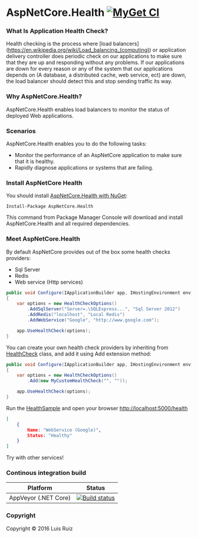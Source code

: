 # AspNetCore.Health [![MyGet CI](https://img.shields.io/myget/aspnetcore-health/v/AspNetCore.Health.svg)](http://myget.org/gallery/aspnetcore-health)

### What Is Application Health Check?

Health checking is the process where [load balancers] (https://en.wikipedia.org/wiki/Load_balancing_(computing)) or application delivery controller does periodic check on our applications to make sure that they are up and responding without any problems. If our applications are down for every reason or any of the system that our applications depends on (A database, a distributed cache, web service, ect) are down, the load balancer should detect this and stop sending traffic its way.

### Why AspNetCore.Health?

AspNetCore.Health enables load balancers to monitor the status of deployed Web applications.

### Scenarios

AspNetCore.Health enables you to do the following tasks:

* Monitor the performance of an AspNetCore application to make sure that it is healthy.
* Rapidly diagnose applications or systems that are failing.

### Install AspNetCore Health

You should install [AspNetCore.Health with NuGet](https://www.nuget.org/packages/AspNetCore.Health):

    Install-Package AspNetCore.Health
    
This command from Package Manager Console will download and install AspNetCore.Health and all required dependencies.

### Meet AspNetCore.Health

By default AspNetCore provides out of the box some health checks providers:

* Sql Server
* Redis
* Web service (Http services)

```csharp
public void Configure(IApplicationBuilder app, IHostingEnvironment env)
{
    var options = new HealthCheckOptions()
        .AddSqlServer("Server=.\SQLExpress...", "Sql Server 2012")
        .AddRedis("localhost", "Local Redis")
        .AddWebService("Google", "http://www.google.com");

    app.UseHealthCheck(options);
}
```

You can create your own health check providers by inheriting from [HealthCheck](https://github.com/lurumad/aspnetcore-health/blob/master/src/AspNetCore.Health/HealthCheck.cs) class, and add it using Add extension method:

```csharp
public void Configure(IApplicationBuilder app, IHostingEnvironment env)
{
    var options = new HealthCheckOptions()
        .Add(new MyCustomHealthCheck("", ""));

    app.UseHealthCheck(options);
}
```
Run the [HealthSample](https://github.com/lurumad/aspnetcore-health/tree/master/samples/HealthSample) and open your browser [http://localhost:5000/health](http://localhost:5000/health)

```json
[
    {
        Name: "WebService (Google)",
        Status: "Healthy"
    }
]
```

Try with other services!

### Continous integration build

| Platform                    | Status                                                                                                                                  |
|-----------------------------|-----------------------------------------------------------------------------------------------------------------------------------------|
| AppVeyor (.NET Core) | [![Build status](https://ci.appveyor.com/api/projects/status/nxoyeq5r03tk6cpq/branch/master?svg=true)](https://ci.appveyor.com/project/lurumad/aspnetcore-health/branch/master) |

### Copyright

Copyright © 2016 Luis Ruiz

